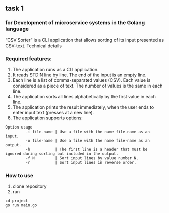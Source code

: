 ## task 1
### for Development of microservice systems in the Golang language
“CSV Sorter” is a CLI application that allows sorting of its input presented as CSV-text.
Technical details
### Required features:
1. The application runs as a CLI application.
2. It reads STDIN line by line. The end of the input is an empty line.
3. Each line is a list of comma-separated values (CSV). Each value is considered as a piece of text. The
number of values is the same in each line.
4. The application sorts all lines alphabetically by the first value in each line.
5. The application prints the result immediately, when the user ends to enter input text (presses <Enter> at a new line).
6. The application supports options:
```
Option usage
         -i file-name | Use a file with the name file-name as an input.
         -o file-name | Use a file with the name file-name as an output.
         -h           | The first line is a header that must be ignored during sorting but included in the output.
         -f N         | Sort input lines by value number N.
         -r           | Sort input lines in reverse order.
```
 ### How to use
 1. clone repository
 2. run 
 ```shell
 cd project
 go run main.go
 ```
